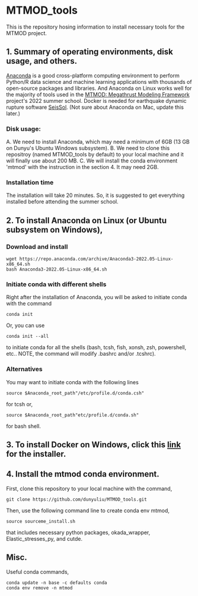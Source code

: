 # MTMOD_tools
This is the repository hosing information to install necessary tools for the MTMOD project.

## 1. Summary of operating environments, disk usage, and others.
[Anaconda](https://www.anaconda.com/) is a good cross-platform computing environment to perform Python/R data science and machine learning applications with thousands of open-source packages and libraries. And Anaconda on Linux works well for the majority of tools used in the [MTMOD: Megathrust Modeling Framework](https://sites.utexas.edu/mtmod/) project's 2022 summer school. Docker is needed for earthquake dynamic rupture software [SeisSol](https://www.seissol.org/). (Not sure about Anaconda on Mac, update this later.)

### Disk usage: 
A. We need to install Anaconda, which may need a minimum of 6GB (13 GB on Dunyu's Ubuntu Windows subsystem). 
B. We need to clone this repositroy (named MTMOD_tools by default) to your local machine and it will finally use about 200 MB.
C. We will install the conda environment 'mtmod' with the instruction in the section 4. It may need 2GB.

### Installation time
The installation will take 20 minutes. So, it is suggested to get everything installed before attending the summer school.

## 2. To install Anaconda on Linux (or Ubuntu subsystem on Windows),
### Download and install
```
wget https://repo.anaconda.com/archive/Anaconda3-2022.05-Linux-x86_64.sh
bash Anaconda3-2022.05-Linux-x86_64.sh
```
### Initiate conda with different shells

Right after the installation of Anaconda, you will be asked to initiate conda with the command
```
conda init
```
Or, you can use 
```
conda init --all
```
to initiate conda for all the shells (bash, tcsh, fish, xonsh, zsh, powershell, etc.. NOTE, the command will modify .bashrc and/or .tcshrc). 

### Alternatives
You may want to initiate conda with the following lines
```
source $Anaconda_root_path"/etc/profile.d/conda.csh"
```
for tcsh or, 
```
source $Anaconda_root_path"etc/profile.d/conda.sh"
```
for bash shell.

## 3. To install Docker on Windows, click this [link](https://desktop.docker.com/win/main/amd64/Docker%20Desktop%20Installer.exe?utm_source=docker&utm_medium=webreferral&utm_campaign=dd-smartbutton&utm_location=module) for the installer. 

## 4. Install the mtmod conda environment. 
First, clone this repository to your local machine with the command,
```
git clone https://github.com/dunyuliu/MTMOD_tools.git
```
Then, use the following command line to create conda env mtmod,
```
source sourceme_install.sh
```
that includes necessary python packages, okada_wrapper, Elastic_stresses_py, and cutde.

## Misc.
Useful conda commands,
```
conda update -n base -c defaults conda
conda env remove -n mtmod
```
